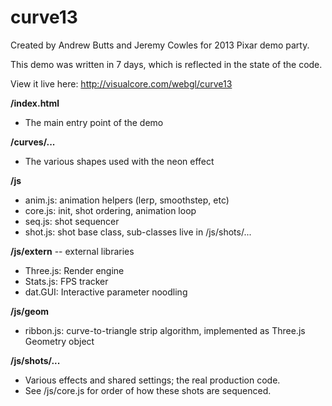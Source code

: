curve13
======================================
Created by Andrew Butts and Jeremy Cowles for 2013 Pixar demo party.

This demo was written in 7 days, which is reflected in the state of the code.

View it live here: http://visualcore.com/webgl/curve13

**/index.html**
 * The main entry point of the demo 

**/curves/...**
 * The various shapes used with the neon effect

**/js**
 * anim.js: animation helpers (lerp, smoothstep, etc)
 * core.js: init, shot ordering, animation loop
 * seq.js: shot sequencer
 * shot.js: shot base class, sub-classes live in /js/shots/...

**/js/extern** -- external libraries
 * Three.js: Render engine
 * Stats.js: FPS tracker
 * dat.GUI: Interactive parameter noodling

**/js/geom**
 * ribbon.js: curve-to-triangle strip algorithm, implemented as Three.js Geometry object

**/js/shots/...**
 * Various effects and shared settings; the real production code. 
 * See /js/core.js for order of how these shots are sequenced. 
